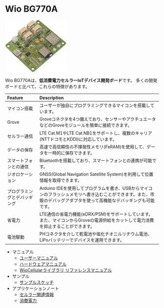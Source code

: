 # Wio BG770A

<a href="media/24.png"><img src="media/24.png" width="200"><a>

Wio BG770Aは、**低消費電力セルラーIoTデバイス開発ボード**です。
多くの開発ボードと比べて、これらの特徴があります。

|Feature|Description|
|:--|:--|
|マイコン搭載|ユーザーが独自にプログラミングできるマイコンを搭載しています。|
|Grove|Groveコネクタを4つ備えており、センサーやアクチュエータなどのGroveモジュールを簡単に接続できます。|
|セルラー通信|LTE Cat.M1やLTE Cat.NB1をサポートし、複数のキャリア(NTTドコモとKDDI)に対応しています。|
|データの保存|高速で高信頼性の不揮発性メモリ(FeRAM)を使用して、データを一時的に保存できます。|
|スマートフォンとの通信|Bluetoothを搭載しており、スマートフォンとの連携が可能です。|
|ジオロケーション|GNSS(Global Navigation Satellite System)を利用して位置情報を取得できます。|
|プログラミングとデバッギング|Arduino IDEを使用してプログラムを書き、USBからマイコンのフラッシュメモリへ書き込むことができます。また、市販のデバッグアダプタを使って高機能なデバッギングも可能です。|
|省電力|LTE通信の省電力機能(eDRX/PSM)をサポートしています。また、マイコンからGroveの電源供給をカットして電力消費を抑止することができます。|
|電池駆動|PHコネクタを介して乾電池や塩化チオニルリチウム電池、LiPoバッテリーでデバイスを運用できます。|

* マニュアル
    * [ユーザーマニュアル](user-manual.md)
    * [ハードウェアマニュアル](hardware.md)
    * [WioCellularライブラリ リファレンスマニュアル](https://seeedjp.github.io/wio_cellular/)
* サンプル
    * [サンプルスケッチ](examples.md)
* アプリケーションノート
    * [セルラー関連情報](cellular.md)
    * [消費電力](power-consumption.md)
